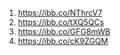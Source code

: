 1.  https://ibb.co/NThrcV7
2.  https://ibb.co/tXQ5QCs
3.  https://ibb.co/GFG8mWB
4.  https://ibb.co/cK9ZGQM
